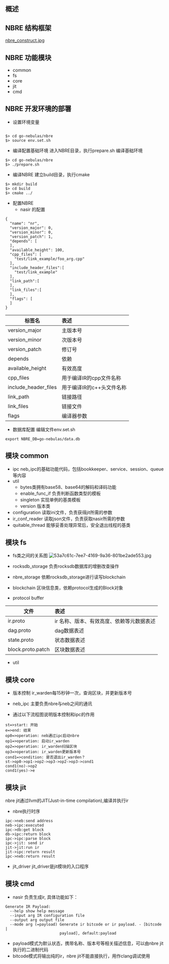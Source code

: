 
## 概述

## NBRE 结构框架

[nbre_construct.jpg](https://github.com/nebulasio/go-nebulas/blob/feature/nbre/nbre/doc/jpg/nbre_construct.jpg)


## NBRE 功能模块
* common
* fs
* core
* jit
* cmd

## NBRE 开发环境的部署
* 设置环境变量
```

$> cd go-nebulas/nbre
$> source env.set.sh
```
* 编译配置基础环境
  进入NBRE目录，执行prepare.sh 编译基础环境
```
$> cd go-nebulas/nbre
$> ./prepare.sh
```
* 编译NBRE
  建立build目录，执行cmake
```
$> mkdir build
$> cd build
$> cmake ../
```

* 配置NBRE
  *  nasir 的配置
```
{
  "name": "nr",
  "version_major": 0,
  "version_minor": 0,
  "version_patch": 1,
  "depends": [
  ],
  "available_height": 100,
  "cpp_files": [
    "test/link_example/foo_arg.cpp"
  ],
  "include_header_files":[
    "test/link_example"
  ],
  "link_path":[
  ],
  "link_files":[
  ],
  "flags": [
  ]
}
```

|标签名|表述|
|---|:---|
|version_major| 主版本号|
|version_minor| 次版本号|
|version_patch| 修订号|
|depends| 依赖|
|available_height| 有效高度|
|cpp_files| 用于编译IR的cpp文件名称|
|include_header_files|用于编译IR的c++头文件名称|
|link_path|链接路径|
|link_files|链接文件|
|flags|编译器参数|

* 数据库配置
编辑文件env.set.sh
```
export NBRE_DB=go-nebulas/data.db
```
## 模块 common
* ipc
  neb_ipc的基础功能代码，包括bookkeeper、service、session、queue等内容
* util
  * bytes类拥有base58、base64的解码和译码功能
  * enable_func_if 负责判断函数类型的模板
  * singleton 实现单例的基类模板
  * version 版本类
* configuration 读取ini文件，负责获得jit所需的参数
* ir_conf_reader 读取json文件，负责获取nasir所需的参数
* quitable_thread 能够妥善处理异常后，安全退出线程的基类
## 模块 fs
* fs类之间的关系图
![53a7c61c-7ee7-4169-9a36-801be2ade553.jpg](NBRE_doc_files/53a7c61c-7ee7-4169-9a36-801be2ade553.jpg)

* rocksdb_storage 负责rocksdb数据库的增删改查操作
* nbre_storage 依赖rocksdb_storage进行读写blockchain
* blockchain 区块信息类，依赖protocol生成的Block对象
* protocol buffer

|文件|表述|
|---|:---|
|ir.proto| ir 名称、版本、有效高度、依赖等元数据表述 |
|dag.proto|dag数据表述 |
|state.proto|状态数据表述 |
|block.proto.patch|区块数据表述 |

* util

## 模块 core
* 版本控制
ir_warden每15秒钟一次，查询区块，并更新版本号

* neb_ipc
  主要负责nbre与neb之间的通讯

* 通过以下流程图说明版本控制和ipc的作用

```flow
st=>start: 开始
e=>end: 结束
op0=>operation: neb通过ipc启动nbre
op1=>operation: 启动ir_warden
op2=>operation: ir_warden扫描区块
op3=>operation: ir_warden更新版本号
cond1=>condition: 是否退出ir_warden？
st->op0->op1->op2->op3->op2->op3->cond1
cond1(no)->op2
cond1(yes)->e
```

## 模块 jit
nbre jit通过llvm的JIT(Just-in-time compilation),编译并执行ir

* nbre执行时序

```sequence
ipc->neb:send address
neb->ipc:executed
ipc->db:get block
db->ipc:return block
ipc->ipc:parse block
ipc->jit: send ir
jit->jit:run ir
jit->ipc:return result
ipc->neb:return result
```


  * jit_driver
    jit_driver是jit模块的入口程序
## 模块  cmd
  * nasir
    负责生成ir, 具体功能如下：

```
Generate IR Payload:
  --help show help message
  --input arg IR configuration file
  --output arg output file
  --mode arg (=payload) Generate ir bitcode or ir payload. - [bitcode |
                        payload], default:payload

```
* payload模式为默认状态，携带名称、版本号等相关描述信息，可以由nbre jit执行的二进制代码
* bitcode模式将输出纯的ir，nbre jit不能直接执行，用作clang调试使用














